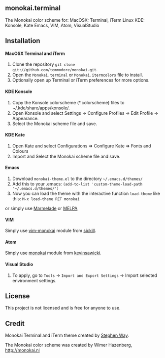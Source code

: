 monokai.terminal
----------------

The Monokai color scheme for:
MacOSX: Terminal, iTerm
Linux KDE: Konsole, Kate
Emacs, VIM, Atom, VisualStudio


## Installation

#### MacOSX Terminal and iTerm

1. Clone the repository `git clone git://github.com/tommodore/monokai.git`.
2. Open the `Monokai.terminal` or `Monokai.itermcolors` file to install.
3. Optionally open up Terminal or iTerm  preferences for more options.

#### KDE Konsole

1. Copy the Konsole colorscheme (*.colorscheme) files to ~/.kde/share/apps/konsole/.
2. Open Konsole and select Settings => Configure Profiles => Edit Profile => Appearance.
3. Select the Monokai scheme file and save.

#### KDE Kate

1. Open Kate and select Configurations => Configure Kate => Fonts and Colours
2. Import and Select the Monokai scheme file and save.

#### Emacs

1. Download `monokai-theme.el` to the directory `~/.emacs.d/themes/`
2. Add this to your .emacs: `(add-to-list 'custom-theme-load-path "~/.emacs.d/themes/")`
3. Now you can load the theme with the interactive function `load-theme` like this: `M-x load-theme RET monokai`

or simply use [Marmelade](http://marmalade-repo.org/) or [MELPA](http://melpa.milkbox.net/)

#### VIM

Simply use [vim-monokai](https://github.com/sickill/vim-monokai) module from [sickill](https://github.com/sickill).

#### Atom

Simply use [monokai](https://github.com/kevinsawicki/monokai) module from [kevinsawicki](https://github.com/kevinsawicki).

#### Visual Studio

1. To apply, go to `Tools` -> `Import and Export Settings` -> Import selected environment settings.

## License

This project is not licensed and is free for anyone to use.

## Credit

Monokai Terminal and iTerm theme created by [Stephen Way](https://github.com/stephenway).

The Monokai color scheme was created by Wimer Hazenberg, http://monokai.nl

